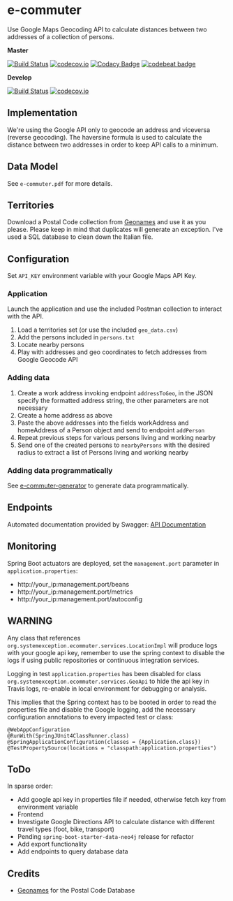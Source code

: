 # e-commuter
Use Google Maps Geocoding API to calculate distances between two addresses of a collection of persons.

**Master**

[![Build Status](https://travis-ci.org/lcappuccio/e-commuter.svg?branch=master)](https://travis-ci.org/lcappuccio/e-commuter)
[![codecov.io](https://codecov.io/github/lcappuccio/e-commuter/coverage.svg?branch=master)](https://codecov.io/github/lcappuccio/e-commuter?branch=master)
[![Codacy Badge](https://api.codacy.com/project/badge/Grade/ada9114fdc1a48ad93f6824fd40bbead)](https://www.codacy.com/app/lcappuccio/e-commuter?utm_source=github.com&amp;utm_medium=referral&amp;utm_content=lcappuccio/e-commuter&amp;utm_campaign=Badge_Grade)
[![codebeat badge](https://codebeat.co/badges/a2f9fc57-5721-4ccd-a732-8949bdf98a8b)](https://codebeat.co/projects/github-com-lcappuccio-e-commuter)

**Develop**

[![Build Status](https://travis-ci.org/lcappuccio/e-commuter.svg?branch=develop)](https://travis-ci.org/lcappuccio/e-commuter)
[![codecov.io](https://codecov.io/github/lcappuccio/e-commuter/coverage.svg?branch=develop)](https://codecov.io/github/lcappuccio/e-commuter?branch=develop)

## Implementation

We're using the Google API only to geocode an address and viceversa (reverse geocoding).
The haversine formula is used to calculate the distance between two addresses in order to keep API calls to a minimum.

## Data Model

See `e-commuter.pdf` for more details.

## Territories

Download a Postal Code collection from [Geonames](http://www.geonames.org) and use it as you please. Please keep in
mind that duplicates will generate an exception. I've used a SQL database to clean down the Italian file.

## Configuration

Set `API_KEY` environment variable with your Google Maps API Key.

### Application

Launch the application and use the included Postman collection to interact with the API.
1. Load a territories set (or use the included `geo_data.csv`)
2. Add the persons included in `persons.txt`
3. Locate nearby persons
4. Play with addresses and geo coordinates to fetch addresses from Google Geocode API

### Adding data

1. Create a work address invoking endpoint `addressToGeo`, in the JSON specify the formatted address string, the 
other parameters are not necessary
2. Create a home address as above
3. Paste the above addresses into the fields workAddress and homeAddress of a Person object and send to endpoint `addPerson` 
4. Repeat previous steps for various persons living and working nearby
5. Send one of the created persons to `nearbyPersons` with the desired radius to extract a list of Persons living and
 working nearby
 
### Adding data programmatically

See [e-commuter-generator](https://github.com/lcappuccio/e-commuter-generator) to generate data programmatically.

## Endpoints

Automated documentation provided by Swagger: [API Documentation](http://localhost:8080/swagger-ui.html)

## Monitoring

Spring Boot actuators are deployed, set the `management.port` parameter in `application.properties`:

* http://your_ip:management.port/beans
* http://your_ip:management.port/metrics
* http://your_ip:management.port/autoconfig

## WARNING

Any class that references `org.systemexception.ecommuter.services.LocationImpl` will produce logs with your google
api key, remember to use the spring context to disable the logs if using public repositories or continuous
integration services.

Logging in test `application.properties` has been disabled for class `org.systemexception.ecommuter.services.GeoApi`
to hide the api key in Travis logs, re-enable in local environment for debugging or analysis.

This implies that the Spring context has to be booted in order to read the properties file and disable the Google
logging, add the necessary configuration annotations to every impacted test or class:

```
@WebAppConfiguration
@RunWith(SpringJUnit4ClassRunner.class)
@SpringApplicationConfiguration(classes = {Application.class})
@TestPropertySource(locations = "classpath:application.properties")
```

## ToDo

In sparse order:

- Add google api key in properties file if needed, otherwise fetch key from environment variable
- Frontend
- Investigate Google Directions API to calculate distance with different travel types (foot, bike, transport)
- Pending `spring-boot-starter-data-neo4j` release for refactor
- Add export functionality
- Add endpoints to query database data

## Credits

- [Geonames](http://www.geonames.org) for the Postal Code Database